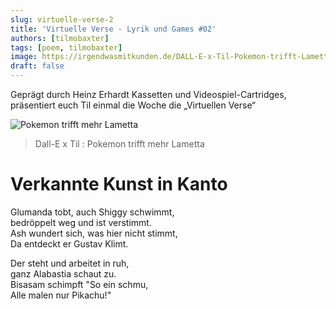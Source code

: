 ```yaml
---
slug: virtuelle-verse-2
title: 'Virtuelle Verse - Lyrik und Games #02'
authors: [tilmobaxter]
tags: [poem, tilmobaxter]
image: https://irgendwasmitkunden.de/DALL-E-x-Til-Pokemon-trifft-Lametta.png
draft: false
---
```


Geprägt durch Heinz Erhardt Kassetten und Videospiel-Cartridges, präsentiert euch Til einmal die Woche die „Virtuellen Verse“
<!--truncate-->

![Pokemon trifft mehr Lametta](https://irgendwasmitkunden.de/DALL-E-x-Til-Pokemon-trifft-Lametta.png)
> Dall-E x Til : Pokemon trifft mehr Lametta

# Verkannte Kunst in Kanto

Glumanda tobt, auch Shiggy schwimmt,<br/>
bedröppelt weg und ist verstimmt.<br/>
Ash wundert sich, was hier nicht stimmt,<br/>
Da entdeckt er Gustav Klimt. <br/>

Der steht und arbeitet in ruh,<br/>
ganz Alabastia schaut zu.<br/>
Bisasam schimpft "So ein schmu,<br/>
Alle malen nur Pikachu!"<br/>
